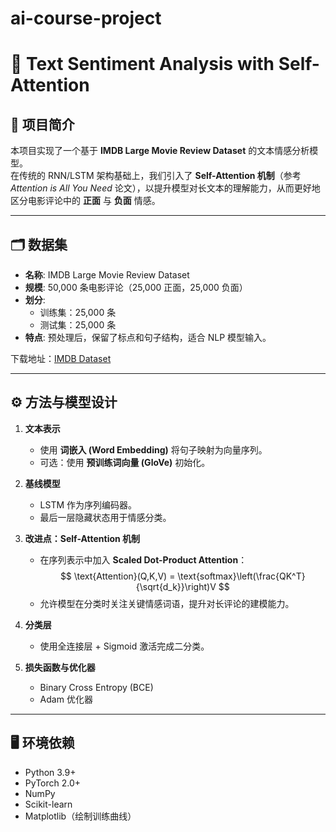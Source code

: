 # ai-course-project

# 📘 Text Sentiment Analysis with Self-Attention

## 📖 项目简介
本项目实现了一个基于 **IMDB Large Movie Review Dataset** 的文本情感分析模型。  
在传统的 RNN/LSTM 架构基础上，我们引入了 **Self-Attention 机制**（参考 *Attention is All You Need* 论文），以提升模型对长文本的理解能力，从而更好地区分电影评论中的 **正面** 与 **负面** 情感。

---
## 🗂 数据集
- **名称**: IMDB Large Movie Review Dataset  
- **规模**: 50,000 条电影评论（25,000 正面，25,000 负面）  
- **划分**:  
  - 训练集：25,000 条  
  - 测试集：25,000 条  
- **特点**: 预处理后，保留了标点和句子结构，适合 NLP 模型输入。  

下载地址：[IMDB Dataset](https://ai.stanford.edu/~amaas/data/sentiment/)

---

## ⚙️ 方法与模型设计
1. **文本表示**  
   - 使用 **词嵌入 (Word Embedding)** 将句子映射为向量序列。  
   - 可选：使用 **预训练词向量 (GloVe)** 初始化。  

2. **基线模型**  
   - LSTM 作为序列编码器。  
   - 最后一层隐藏状态用于情感分类。  

3. **改进点：Self-Attention 机制**  
   - 在序列表示中加入 **Scaled Dot-Product Attention**：  
     $$
     \text{Attention}(Q,K,V) = \text{softmax}\left(\frac{QK^T}{\sqrt{d_k}}\right)V
     $$
   - 允许模型在分类时关注关键情感词语，提升对长评论的建模能力。  

4. **分类层**  
   - 使用全连接层 + Sigmoid 激活完成二分类。  

5. **损失函数与优化器**  
   - Binary Cross Entropy (BCE)  
   - Adam 优化器  

---

## 🖥 环境依赖
- Python 3.9+  
- PyTorch 2.0+  
- NumPy  
- Scikit-learn  
- Matplotlib（绘制训练曲线）  
